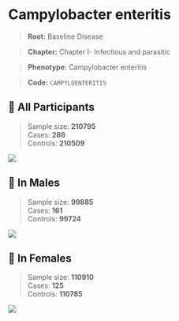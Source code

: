 # Campylobacter enteritis

> **Root:** Baseline Disease  

> **Chapter:** Chapter I- Infectious and parasitic  

> **Phenotype:** Campylobacter enteritis  

> **Code:** `CAMPYLOENTERITIS`

## 🧪 All Participants  
> Sample size: **210795**  
> Cases: **286**  
> Controls: **210509**
<img src="/Disease/Figures/ALL/Incidence/CAMPYLOENTERITIS.png"/>
<CsvTable src="/Disease_Data/ALL/Incidence/COX_CAMPYLOENTERITIS.csv" label="🔍 View full results" />

## 👨 In Males  
> Sample size: **99885**  
> Cases: **161**  
> Controls: **99724**
<img src="/Disease/Figures/Male/Incidence/CAMPYLOENTERITIS.png"/>
<CsvTable src="/Disease_Data/Male/Incidence/COX_CAMPYLOENTERITIS.csv" label="🔍 View full results" />

## 👩 In Females  
> Sample size: **110910**  
> Cases: **125**  
> Controls: **110785**
<img src="/Disease/Figures/Female/Incidence/CAMPYLOENTERITIS.png"/>
<CsvTable src="/Disease_Data/Female/Incidence/COX_CAMPYLOENTERITIS.csv" label="🔍 View full results" />
